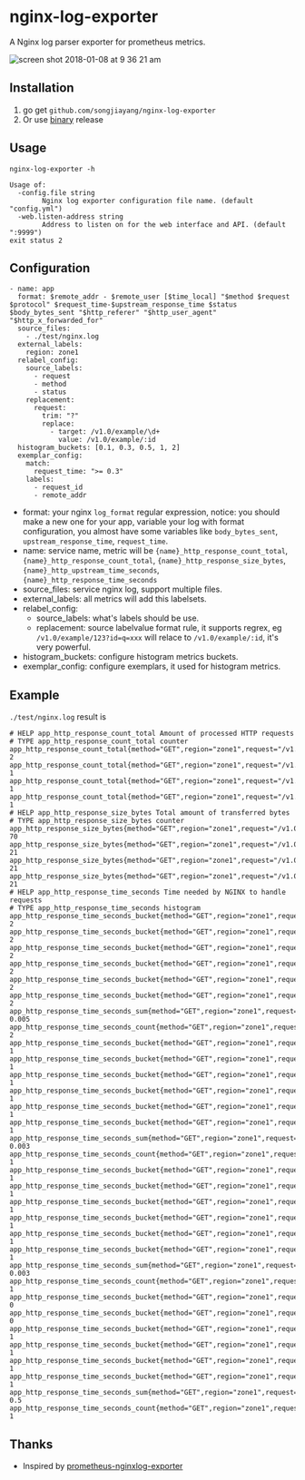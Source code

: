 # nginx-log-exporter
A Nginx log parser exporter for prometheus metrics.

![screen shot 2018-01-08 at 9 36 21 am](https://user-images.githubusercontent.com/1459834/34656613-7083cf3e-f457-11e7-929a-2758abad387b.png)


## Installation

1. go get `github.com/songjiayang/nginx-log-exporter`
2. Or use [binary](https://github.com/songjiayang/nginx-log-exporter/releases) release

## Usage

```
nginx-log-exporter -h 

Usage of:
  -config.file string
    	Nginx log exporter configuration file name. (default "config.yml")
  -web.listen-address string
    	Address to listen on for the web interface and API. (default ":9999")
exit status 2
```

## Configuration

```
- name: app
  format: $remote_addr - $remote_user [$time_local] "$method $request $protocol" $request_time-$upstream_response_time $status $body_bytes_sent "$http_referer" "$http_user_agent" "$http_x_forwarded_for"
  source_files:
    - ./test/nginx.log
  external_labels:
    region: zone1
  relabel_config:
    source_labels:
      - request
      - method
      - status
    replacement:
      request:
        trim: "?"
        replace:
          - target: /v1.0/example/\d+
            value: /v1.0/example/:id
  histogram_buckets: [0.1, 0.3, 0.5, 1, 2]
  exemplar_config:
    match:
      request_time: ">= 0.3"
    labels:
      - request_id
      - remote_addr
```

- format: your nginx `log_format` regular expression, notice: you should make a new one for your app, variable your log with format configuration, you almost have some variables like `body_bytes_sent`, `upstream_response_time`, `request_time`.
- name: service name, metric will be `{name}_http_response_count_total`, `{name}_http_response_count_total`, `{name}_http_response_size_bytes`, `{name}_http_upstream_time_seconds`, `{name}_http_response_time_seconds`
- source_files: service nginx log, support multiple files.
- external_labels: all metrics will add this labelsets.
- relabel_config:
  * source_labels: what's labels should be use.
  * replacement: source labelvalue format rule, it supports regrex, eg `/v1.0/example/123?id=q=xxx` will relace to `/v1.0/example/:id`, it's very powerful. 
- histogram_buckets: configure histogram metrics buckets.
- exemplar_config: configure exemplars, it used for histogram metrics.
 
## Example

`./test/nginx.log` result is

```
# HELP app_http_response_count_total Amount of processed HTTP requests
# TYPE app_http_response_count_total counter
app_http_response_count_total{method="GET",region="zone1",request="/v1.0/example",status="200"} 2
app_http_response_count_total{method="GET",region="zone1",request="/v1.0/example/:id",status="200"} 1
app_http_response_count_total{method="GET",region="zone1",request="/v1.0/example/:id",status="400"} 1
app_http_response_count_total{method="GET",region="zone1",request="/v1.0/example/:id",status="500"} 1
# HELP app_http_response_size_bytes Total amount of transferred bytes
# TYPE app_http_response_size_bytes counter
app_http_response_size_bytes{method="GET",region="zone1",request="/v1.0/example",status="200"} 70
app_http_response_size_bytes{method="GET",region="zone1",request="/v1.0/example/:id",status="200"} 21
app_http_response_size_bytes{method="GET",region="zone1",request="/v1.0/example/:id",status="400"} 21
app_http_response_size_bytes{method="GET",region="zone1",request="/v1.0/example/:id",status="500"} 21
# HELP app_http_response_time_seconds Time needed by NGINX to handle requests
# TYPE app_http_response_time_seconds histogram
app_http_response_time_seconds_bucket{method="GET",region="zone1",request="/v1.0/example",status="200",le="0.1"} 2
app_http_response_time_seconds_bucket{method="GET",region="zone1",request="/v1.0/example",status="200",le="0.3"} 2
app_http_response_time_seconds_bucket{method="GET",region="zone1",request="/v1.0/example",status="200",le="0.5"} 2
app_http_response_time_seconds_bucket{method="GET",region="zone1",request="/v1.0/example",status="200",le="1"} 2
app_http_response_time_seconds_bucket{method="GET",region="zone1",request="/v1.0/example",status="200",le="2"} 2
app_http_response_time_seconds_bucket{method="GET",region="zone1",request="/v1.0/example",status="200",le="+Inf"} 2
app_http_response_time_seconds_sum{method="GET",region="zone1",request="/v1.0/example",status="200"} 0.005
app_http_response_time_seconds_count{method="GET",region="zone1",request="/v1.0/example",status="200"} 2
app_http_response_time_seconds_bucket{method="GET",region="zone1",request="/v1.0/example/:id",status="200",le="0.1"} 1
app_http_response_time_seconds_bucket{method="GET",region="zone1",request="/v1.0/example/:id",status="200",le="0.3"} 1
app_http_response_time_seconds_bucket{method="GET",region="zone1",request="/v1.0/example/:id",status="200",le="0.5"} 1
app_http_response_time_seconds_bucket{method="GET",region="zone1",request="/v1.0/example/:id",status="200",le="1"} 1
app_http_response_time_seconds_bucket{method="GET",region="zone1",request="/v1.0/example/:id",status="200",le="2"} 1
app_http_response_time_seconds_bucket{method="GET",region="zone1",request="/v1.0/example/:id",status="200",le="+Inf"} 1
app_http_response_time_seconds_sum{method="GET",region="zone1",request="/v1.0/example/:id",status="200"} 0.003
app_http_response_time_seconds_count{method="GET",region="zone1",request="/v1.0/example/:id",status="200"} 1
app_http_response_time_seconds_bucket{method="GET",region="zone1",request="/v1.0/example/:id",status="400",le="0.1"} 1
app_http_response_time_seconds_bucket{method="GET",region="zone1",request="/v1.0/example/:id",status="400",le="0.3"} 1
app_http_response_time_seconds_bucket{method="GET",region="zone1",request="/v1.0/example/:id",status="400",le="0.5"} 1
app_http_response_time_seconds_bucket{method="GET",region="zone1",request="/v1.0/example/:id",status="400",le="1"} 1
app_http_response_time_seconds_bucket{method="GET",region="zone1",request="/v1.0/example/:id",status="400",le="2"} 1
app_http_response_time_seconds_bucket{method="GET",region="zone1",request="/v1.0/example/:id",status="400",le="+Inf"} 1
app_http_response_time_seconds_sum{method="GET",region="zone1",request="/v1.0/example/:id",status="400"} 0.003
app_http_response_time_seconds_count{method="GET",region="zone1",request="/v1.0/example/:id",status="400"} 1
app_http_response_time_seconds_bucket{method="GET",region="zone1",request="/v1.0/example/:id",status="500",le="0.1"} 0
app_http_response_time_seconds_bucket{method="GET",region="zone1",request="/v1.0/example/:id",status="500",le="0.3"} 0
app_http_response_time_seconds_bucket{method="GET",region="zone1",request="/v1.0/example/:id",status="500",le="0.5"} 1
app_http_response_time_seconds_bucket{method="GET",region="zone1",request="/v1.0/example/:id",status="500",le="1"} 1
app_http_response_time_seconds_bucket{method="GET",region="zone1",request="/v1.0/example/:id",status="500",le="2"} 1
app_http_response_time_seconds_bucket{method="GET",region="zone1",request="/v1.0/example/:id",status="500",le="+Inf"} 1
app_http_response_time_seconds_sum{method="GET",region="zone1",request="/v1.0/example/:id",status="500"} 0.5
app_http_response_time_seconds_count{method="GET",region="zone1",request="/v1.0/example/:id",status="500"} 1
```

## Thanks

- Inspired by [prometheus-nginxlog-exporter](https://github.com/martin-helmich/prometheus-nginxlog-exporter)

